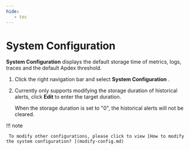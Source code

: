 ```yaml
---
hide:
   - toc
---
```


# System Configuration

 __System Configuration__ displays the default storage time of metrics, logs, traces and the default Apdex threshold.

1. Click the right navigation bar and select __System Configuration__ .

     

2. Currently only supports modifying the storage duration of historical alerts, click __Edit__ to enter the target duration.

     When the storage duration is set to "0", the historical alerts will not be cleared.

     

!!! note

     To modify other configurations, please click to view [How to modify the system configuration? ](modify-config.md)
